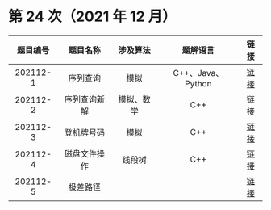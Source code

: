 # 第 24 次（2021 年 12 月）


| 题目编号 | 题目名称 | 涉及算法 | 题解语言 | 链接 | 
| :-: | :-: | :-: | :-: | :-: |
| 202112-1 | 序列查询 | 模拟 | C++、Java、Python | [链接](1\index.md) | 
| 202112-2 | 序列查询新解 | 模拟、数学 | C++ | [链接](2\index.md) | 
| 202112-3 | 登机牌号码 | 模拟 | C++ | [链接](3\index.md) | 
| 202112-4 | 磁盘文件操作 | 线段树 | C++ | [链接](4\index.md) | 
| 202112-5 | 极差路径 |  |  | [链接](5\index.md) | 

